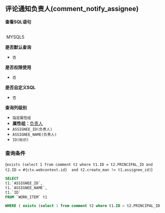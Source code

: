 ## 评论通知负责人(comment_notify_assignee) <!-- {docsify-ignore-all} -->



<p class="panel-title"><b>查看SQL语句</b></p>
<br>

<el-row>
&nbsp;<el-tag @click="MYSQL5 = true">MYSQL5</el-tag>
</el-row>

<br>
<p class="panel-title"><b>是否默认查询</b></p>

* `否`

<p class="panel-title"><b>是否权限使用</b></p>

* `否`

<p class="panel-title"><b>是否自定义SQL</b></p>

* `否`

<p class="panel-title"><b>查询列级别</b></p>

* `指定属性组`
*  **属性组：**[负责人](#)
  * `ASSIGNEE_ID(负责人)`
  * `ASSIGNEE_NAME(负责人)`
  * `ID(标识)`



### 查询条件

(`exists (select 1 from comment t2 where t1.ID = t2.PRINCIPAL_ID and t2.ID = #{ctx.webcontext.id}  and t2.create_man != t1.assignee_id)`)





<el-dialog v-model="MYSQL5" title="MYSQL5">

```sql
SELECT
t1.`ASSIGNEE_ID`,
t1.`ASSIGNEE_NAME`,
t1.`ID`
FROM `WORK_ITEM` t1 

WHERE ( exists (select 1 from comment t2 where t1.ID = t2.PRINCIPAL_ID and t2.ID = #{ctx.webcontext.id}  and t2.create_man != t1.assignee_id) )
```

</el-dialog>

<script>
 const { createApp } = Vue
  createApp({
    data() {
      return {
                MYSQL5 : false
        
      }
    },
    methods: {
    }
  }).use(ElementPlus).mount('#app')
</script>